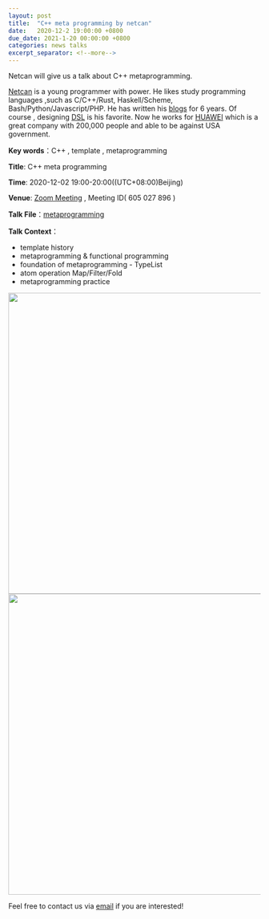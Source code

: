 ```yaml
---
layout: post
title:  "C++ meta programming by netcan"
date:   2020-12-2 19:00:00 +0800
due_date: 2021-1-20 00:00:00 +0800
categories: news talks
excerpt_separator: <!--more-->
---
```


Netcan will give us a talk about C++ metaprogramming.

<!--more-->

[Netcan](https://netcan.github.io/about/) is a young programmer with power. He likes study programming languages ,such as C/C++/Rust, Haskell/Scheme, Bash/Python/Javascript/PHP. He has written his [blogs](https://netcan.github.io/archives/) for 6 years. Of course , designing [DSL](https://netcan.github.io/2020/08/30/C-%E5%85%83%E7%BC%96%E7%A8%8B%E4%B9%8B%E4%BB%A3%E7%A0%81%E7%94%9F%E6%88%90%EF%BC%9A%E8%AE%BE%E8%AE%A1%E5%B9%B6%E5%AE%9E%E7%8E%B0%E6%8B%93%E6%89%91%E7%BB%93%E6%9E%84DSL/)  is his favorite.  Now he works for [HUAWEI](https://www.huawei.com/) which is a great company with 200,000 people and able to be against USA government.

**Key words**：C++ ,  template , metaprogramming

**Title**: C++ meta programming

**Time**: 2020-12-02 19:00-20:00((UTC+08:00)Beijing) 

**Venue**: [Zoom Meeting](https://welink-meeting.zoom.us/j/605027896) , Meeting ID( 605 027 896 )  

**Talk File**：[metaprogramming](https://deeplang.org/assets/files/Modern%20C++%E6%A8%A1%E6%9D%BF%E5%85%83%E7%BC%96%E7%A8%8B.pdf)

**Talk Context**：

- template history
- metaprogramming & functional programming
- foundation of metaprogramming - TypeList
- atom operation Map/Filter/Fold
- metaprogramming practice 

<img src="https://deeplang.org/assets/images/metaprogramming.jpg" width="600" />

<img src="https://deeplang.org/assets/images/atom-meta-programming.jpg" width="600" />


Feel free to contact us via [email](mailto:swubear@163.com) if you are interested!

